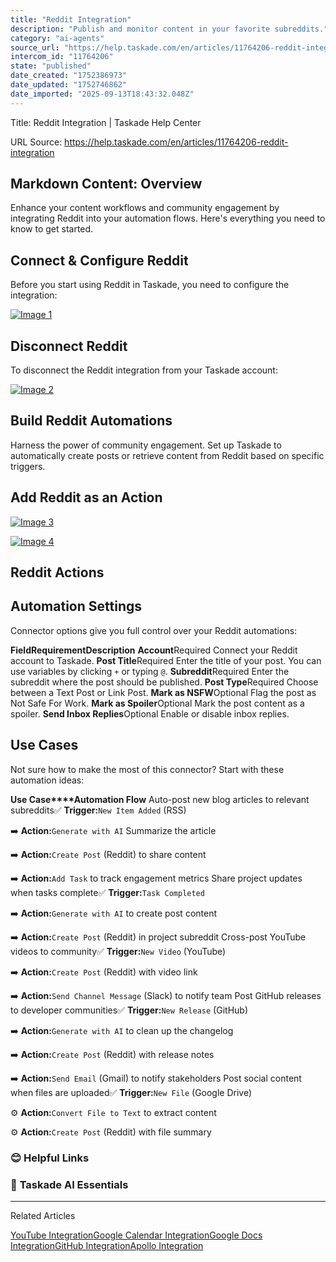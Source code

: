 ```yaml
---
title: "Reddit Integration"
description: "Publish and monitor content in your favorite subreddits."
category: "ai-agents"
source_url: "https://help.taskade.com/en/articles/11764206-reddit-integration"
intercom_id: "11764206"
state: "published"
date_created: "1752386973"
date_updated: "1752746862"
date_imported: "2025-09-13T18:43:32.048Z"
---
```


Title: Reddit Integration | Taskade Help Center

URL Source: https://help.taskade.com/en/articles/11764206-reddit-integration

Markdown Content:
**Overview**
------------

Enhance your content workflows and community engagement by integrating Reddit into your automation flows. Here's everything you need to know to get started.

**Connect & Configure Reddit**
------------------------------

Before you start using Reddit in Taskade, you need to configure the integration:

[![Image 1](https://downloads.intercomcdn.com/i/o/plyqw4hf/1620985640/43bb9513e577d42622efccb3ccc5/connect-reddit-2.jpg?expires=1757790000&signature=71714cfa714603a314b8277f473015c3b69c1df83faa1a29f42d3c2c716a6f4d&req=dSYlFsB2mIdbWfMW1HO4zZ2fb9Sz3AMMfwZnLougD69nRxUp1r5jmG9R1%2FHk%0AolRqOlZeyjN6z8X6yv8%3D%0A)](https://downloads.intercomcdn.com/i/o/plyqw4hf/1620985640/43bb9513e577d42622efccb3ccc5/connect-reddit-2.jpg?expires=1757790000&signature=71714cfa714603a314b8277f473015c3b69c1df83faa1a29f42d3c2c716a6f4d&req=dSYlFsB2mIdbWfMW1HO4zZ2fb9Sz3AMMfwZnLougD69nRxUp1r5jmG9R1%2FHk%0AolRqOlZeyjN6z8X6yv8%3D%0A)

**Disconnect Reddit**
---------------------

To disconnect the Reddit integration from your Taskade account:

[![Image 2](https://downloads.intercomcdn.com/i/o/plyqw4hf/1620987162/caee0667e30098e896ea15679f3c/remove-reddit+%281%29.jpg?expires=1757790000&signature=dce1d08af7671f385f31c72edb28f338573d18a3902ff3ac6c8a4f1dbc5e2f81&req=dSYlFsB2moBZW%2FMW1HO4zeeY7xq3Q6oWf1NFB9BNhsk0TEdIbwS4WgQzCrGF%0Abw5%2FsEXoue6uGs1Rzms%3D%0A)](https://downloads.intercomcdn.com/i/o/plyqw4hf/1620987162/caee0667e30098e896ea15679f3c/remove-reddit+%281%29.jpg?expires=1757790000&signature=dce1d08af7671f385f31c72edb28f338573d18a3902ff3ac6c8a4f1dbc5e2f81&req=dSYlFsB2moBZW%2FMW1HO4zeeY7xq3Q6oWf1NFB9BNhsk0TEdIbwS4WgQzCrGF%0Abw5%2FsEXoue6uGs1Rzms%3D%0A)

**Build Reddit Automations**
----------------------------

Harness the power of community engagement. Set up Taskade to automatically create posts or retrieve content from Reddit based on specific triggers.

**Add Reddit as an Action**
---------------------------

[![Image 3](https://downloads.intercomcdn.com/i/o/plyqw4hf/1620987814/caae50351c885d9a373454b65b16/connect-reddit-1.jpg?expires=1757790000&signature=820a8caa2ad881c469d2bced01f09bb38bdd7c13d84b566585c94ec534759025&req=dSYlFsB2moleXfMW1HO4zVRZz2SG1fqes8%2FCXeBwuyYsPdlpczb8%2Bw%2BMp0fI%0AXSKfK07QiTLXqIFFPHk%3D%0A)](https://downloads.intercomcdn.com/i/o/plyqw4hf/1620987814/caae50351c885d9a373454b65b16/connect-reddit-1.jpg?expires=1757790000&signature=820a8caa2ad881c469d2bced01f09bb38bdd7c13d84b566585c94ec534759025&req=dSYlFsB2moleXfMW1HO4zVRZz2SG1fqes8%2FCXeBwuyYsPdlpczb8%2Bw%2BMp0fI%0AXSKfK07QiTLXqIFFPHk%3D%0A)

[![Image 4](https://downloads.intercomcdn.com/i/o/plyqw4hf/1620988218/9d4df48a61ec52355e9d6cbf341e/configure-reddit.jpg?expires=1757790000&signature=905235ed0133019a0f33138dc1c109e24d9deee9c7a04c387b4a035fde721c2c&req=dSYlFsB2lYNeUfMW1HO4zdEi%2FB3X3LUpSiO%2B1eo%2F%2BIgjOfmD0m28BWfrY22m%0AJuiLFy4NRl0mVeU5IX4%3D%0A)](https://downloads.intercomcdn.com/i/o/plyqw4hf/1620988218/9d4df48a61ec52355e9d6cbf341e/configure-reddit.jpg?expires=1757790000&signature=905235ed0133019a0f33138dc1c109e24d9deee9c7a04c387b4a035fde721c2c&req=dSYlFsB2lYNeUfMW1HO4zdEi%2FB3X3LUpSiO%2B1eo%2F%2BIgjOfmD0m28BWfrY22m%0AJuiLFy4NRl0mVeU5IX4%3D%0A)

**Reddit Actions**
------------------

**Automation Settings**
-----------------------

Connector options give you full control over your Reddit automations:

**Field****Requirement****Description**
**Account**Required Connect your Reddit account to Taskade.
**Post Title**Required Enter the title of your post. You can use variables by clicking `+` or typing `@`.
**Subreddit**Required Enter the subreddit where the post should be published.
**Post Type**Required Choose between a Text Post or Link Post.
**Mark as NSFW**Optional Flag the post as Not Safe For Work.
**Mark as Spoiler**Optional Mark the post content as a spoiler.
**Send Inbox Replies**Optional Enable or disable inbox replies.

**Use Cases**
-------------

Not sure how to make the most of this connector? Start with these automation ideas:

**Use Case****Automation Flow**
Auto-post new blog articles to relevant subreddits✅ **Trigger:**`New Item Added` (RSS)

➡️ **Action:**`Generate with AI` Summarize the article

➡️ **Action:**`Create Post` (Reddit) to share content

➡️ **Action:**`Add Task` to track engagement metrics
Share project updates when tasks complete✅ **Trigger:**`Task Completed`

➡️ **Action:**`Generate with AI` to create post content

➡️ **Action:**`Create Post` (Reddit) in project subreddit
Cross-post YouTube videos to community✅ **Trigger:**`New Video` (YouTube)

➡️ **Action:**`Create Post` (Reddit) with video link

➡️ **Action:**`Send Channel Message` (Slack) to notify team
Post GitHub releases to developer communities✅ **Trigger:**`New Release` (GitHub)

➡️ **Action:**`Generate with AI` to clean up the changelog

➡️ **Action:**`Create Post` (Reddit) with release notes

➡️ **Action:**`Send Email` (Gmail) to notify stakeholders
Post social content when files are uploaded✅ **Trigger:**`New File` (Google Drive)

⚙️ **Action:**`Convert File to Text` to extract content

⚙️ **Action:**`Create Post` (Reddit) with file summary

### **😊 Helpful Links**

### 🤖 **Taskade AI Essentials**

* * *

Related Articles

[YouTube Integration](https://help.taskade.com/en/articles/9787345-youtube-integration)[Google Calendar Integration](https://help.taskade.com/en/articles/10098136-google-calendar-integration)[Google Docs Integration](https://help.taskade.com/en/articles/10101659-google-docs-integration)[GitHub Integration](https://help.taskade.com/en/articles/10393224-github-integration)[Apollo Integration](https://help.taskade.com/en/articles/10856609-apollo-integration)
